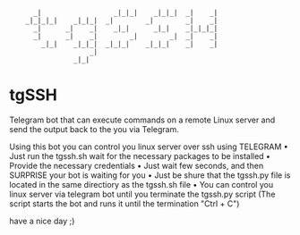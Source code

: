                                                          
	      _|                  _|_|_|    _|_|_|  _|    _|     
	    _|_|_|_|    _|_|_|  _|        _|        _|    _|     
	      _|      _|    _|    _|_|      _|_|    _|_|_|_|     
	      _|      _|    _|        _|        _|  _|    _|     
	        _|_|    _|_|_|  _|_|_|    _|_|_|    _|    _|     
	                    _|                                   
	                _|_|                                     
	


# tgSSH
Telegram bot that can execute commands on a remote Linux server and send the output back to the you via Telegram.

Using this bot you can control you linux server over ssh using TELEGRAM
  • Just run the tgssh.sh wait for the necessary packages to be installed
  • Provide the necessary credentials
  • Just wait few seconds, and then SURPRISE your bot is waiting for you
  • Just be shure that the tgssh.py file is located in the same directiory as the tgssh.sh file
  • You can control you linux server via telegram bot until you terminate the tgssh.py script (The script starts the bot and runs it until the termination "Ctrl + C")

have a nice day ;)
